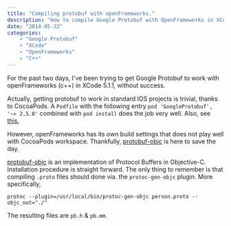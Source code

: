 ```yaml
---
title: "Compiling protobuf with openFrameworks."
description: "How to compile Google Protobuf with OpenFrameworks in XCode 5.1.1"
date: "2014-05-22"
categories:
    - "Google Protobuf"
    - "XCode"
    - "OpenFrameworks"
    - "C++"
---
```

For the past two days, I've been trying to get Google Protobuf to work with
openFrameworks (c++) in XCode 5.1.1, without success.

Actually, getting protobuf to work in standard IOS projects is trivial, thanks to
CocoaPods. A ```Podfile``` with the following entry
```pod 'GoogleProtobuf', '~> 2.5.0'``` combined with ```pod install```
does the job very well. Also, see [this.](http://stackoverflow.com/questions/19444376/compile-protobuf-with-xcode-5)

However, openFrameworks has its own build settings that does not play well
with CocoaPods workspace. Thankfully, [protobuf-objc](http://protobuf.axo.io/)
is here to save the day.

[protobuf-objc](http://protobuf.axo.io/) is an implementation of Protocol
Buffers in Objective-C. Installation procedure is straight forward. The only
thing to remember is that compiling ```.proto``` files should done via. the
```protoc-gen-objc``` plugin. More specifically,

```protoc --plugin=/usr/local/bin/protoc-gen-objc person.proto --objc_out="./"```

The resulting files are ```pb.h``` & ```pb.mm```.
